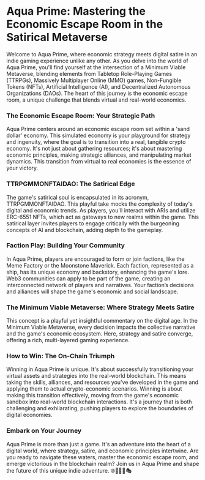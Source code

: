# **Aqua Prime: Mastering the Economic Escape Room in the Satirical Metaverse**

Welcome to Aqua Prime, where economic strategy meets digital satire in an indie gaming experience unlike any other. As you delve into the world of Aqua Prime, you'll find yourself at the intersection of a Minimum Viable Metaverse, blending elements from Tabletop Role-Playing Games (TTRPGs), Massively Multiplayer Online (MMO) games, Non-Fungible Tokens (NFTs), Artificial Intelligence (AI), and Decentralized Autonomous Organizations (DAOs). The heart of this journey is the economic escape room, a unique challenge that blends virtual and real-world economics.

### **The Economic Escape Room: Your Strategic Path**

Aqua Prime centers around an economic escape room set within a 'sand dollar' economy. This simulated economy is your playground for strategy and ingenuity, where the goal is to transition into a real, tangible crypto economy. It's not just about gathering resources; it's about mastering economic principles, making strategic alliances, and manipulating market dynamics. This transition from virtual to real economies is the essence of your victory.

### **TTRPGMMONFTAIDAO: The Satirical Edge**

The game's satirical soul is encapsulated in its acronym, TTRPGMMONFTAIDAO. This playful take mocks the complexity of today's digital and economic trends. As players, you'll interact with ARIs and utilize ERC-6551 NFTs, which act as gateways to new realms within the game. This satirical layer invites players to engage critically with the burgeoning concepts of AI and blockchain, adding depth to the gameplay.

### **Faction Play: Building Your Community**

In Aqua Prime, players are encouraged to form or join factions, like the Meme Factory or the Moonstone Maverick. Each faction, represented as a ship, has its unique economy and backstory, enhancing the game's lore. Web3 communities can apply to be part of the game, creating an interconnected network of players and narratives. Your faction’s decisions and alliances will shape the game's economic and social landscape.

### **The Minimum Viable Metaverse: Where Strategy Meets Satire**

This concept is a playful yet insightful commentary on the digital age. In the Minimum Viable Metaverse, every decision impacts the collective narrative and the game's economic ecosystem. Here, strategy and satire converge, offering a rich, multi-layered gaming experience.

### **How to Win: The On-Chain Triumph**

Winning in Aqua Prime is unique. It's about successfully transitioning your virtual assets and strategies into the real-world blockchain. This means taking the skills, alliances, and resources you've developed in the game and applying them to actual crypto-economic scenarios. Winning is about making this transition effectively, moving from the game's economic sandbox into real-world blockchain interactions. It's a journey that is both challenging and exhilarating, pushing players to explore the boundaries of digital economies.

### **Embark on Your Journey**

Aqua Prime is more than just a game. It's an adventure into the heart of a digital world, where strategy, satire, and economic principles intertwine. Are you ready to navigate these waters, master the economic escape room, and emerge victorious in the blockchain realm? Join us in Aqua Prime and shape the future of this unique indie adventure. 🌐🎲🚀💼🎭